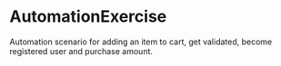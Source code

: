# AutomationExercise
Automation scenario for adding an item to cart, get validated, become registered user and purchase amount.
